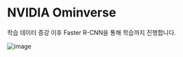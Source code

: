 # NVIDIA Ominverse

학습 데이터 증강 이후 Faster R-CNN을 통해 학습까지 진행합니다.

![image](https://github.com/user-attachments/assets/90e5de67-0f4e-4dbe-9c41-92281892229e)

